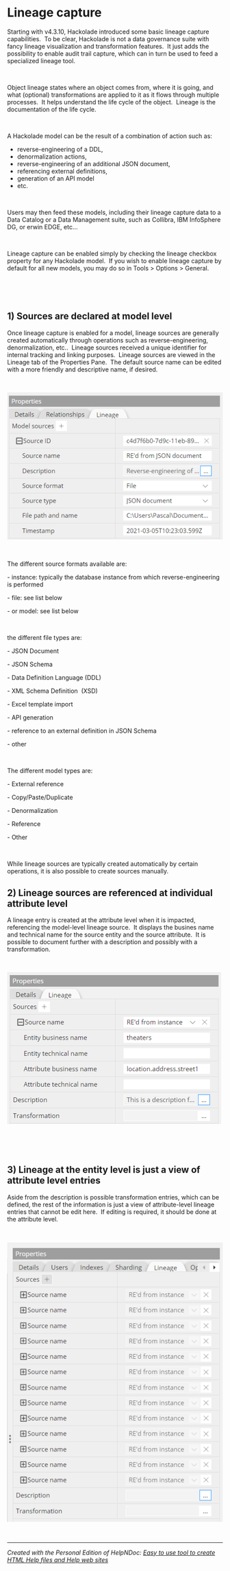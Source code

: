 # Lineage capture

Starting with v4.3.10, Hackolade introduced some basic lineage capture capabilities.&nbsp; To be clear, Hackolade is not a data governance suite with fancy lineage visualization and transformation features.&nbsp; It just adds the possibility to enable audit trail capture, which can in turn be used to feed a specialized lineage tool.

&nbsp;

Object lineage states where an object comes from, where it is going, and what (optional) transformations are applied to it as it flows through multiple processes.&nbsp; It helps understand the life cycle of the object.&nbsp; Lineage is the documentation of the life cycle.

&nbsp;

A Hackolade model can be the result of a combination of action such as:&nbsp;

* reverse-engineering of a DDL,&nbsp;
* denormalization actions,&nbsp;
* reverse-engineering of an additional JSON document,&nbsp;
* referencing external definitions,
* generation of an API model
* etc.

&nbsp;

Users may then feed these models, including their lineage capture data to a Data Catalog or a Data Management suite, such as Collibra, IBM InfoSphere DG, or erwin EDGE, etc…

&nbsp;

Lineage capture can be enabled simply by checking the lineage checkbox property for any Hackolade model.&nbsp; If you wish to enable lineage capture by default for all new models, you may do so in Tools \> Options \> General.

&nbsp;

&nbsp;

## &#49;) Sources are declared at model level ##

Once lineage capture is enabled for a model, lineage sources are generally created automatically through operations such as reverse-engineering, denormalization, etc..&nbsp; Lineage sources received a unique identifier for internal tracking and linking purposes.&nbsp; Lineage sources are viewed in the Lineage tab of the Properties Pane.&nbsp; The default source name can be edited with a more friendly and descriptive name, if desired.

&nbsp;

![Image](<lib/Lineage%20model%20source.png>)

&nbsp;

The different source formats available are:&nbsp;

\- instance: typically the database instance from which reverse-engineering is performed

\- file: see list below

\- or model: see list below

&nbsp;

the different file types are:

\- JSON Document

\- JSON Schema

\- Data Definition Language (DDL)

\- XML Schema Definition&nbsp; (XSD)

\- Excel template import

\- API generation

\- reference to an external definition in JSON Schema

\- other

&nbsp;

The different model types are:

\- External reference

\- Copy/Paste/Duplicate

\- Denormalization

\- Reference

\- Other

&nbsp;

While lineage sources are typically created automatically by certain operations, it is also possible to create sources manually.

## &#50;) Lineage sources are referenced at individual attribute level ##

A lineage entry is created at the attribute level when it is impacted, referencing the model-level lineage source.&nbsp; It displays the busines name and technical name for the source entity and the source attribute.&nbsp; It is possible to document further with a description and possibly with a transformation.

&nbsp;

![Image](<lib/Lineage%20source%20reference.png>)

&nbsp;

&nbsp;

## &#51;) Lineage at the entity level is just a view of attribute level entries ##

Aside from the description is possible transformation entries, which can be defined, the rest of the information is just a view of attribute-level lineage entries that cannot be edit here.&nbsp; If editing is required, it should be done at the attribute level.

&nbsp;

![Image](<lib/Lineage%20-%20entity%20level.png>)

&nbsp;


***
_Created with the Personal Edition of HelpNDoc: [Easy to use tool to create HTML Help files and Help web sites](<https://www.helpndoc.com/help-authoring-tool>)_
